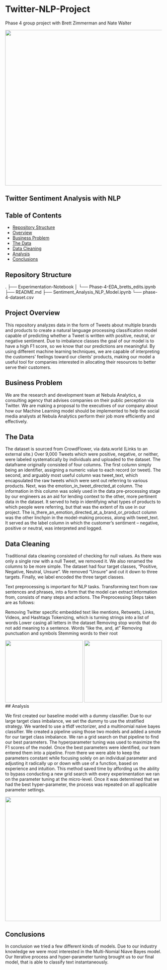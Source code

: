 # Twitter-NLP-Project
Phase 4 group project with Brett Zimmerman and Nate Walter

<img src=https://compote.slate.com/images/67c481b4-97ae-429f-9b08-c6918b5f6875.jpeg height="500" width="1000">





## Twitter Sentiment Analysis with NLP

## Table of Contents
* [Repository Structure](#Repository-Structure)
* [Overview](#Project-Overview)
* [Business Problem](#Business-Problem)
* [The Data](#The-Data)
* [Data Cleaning](#Data-Cleaning)
* [Analysis](#Analyis)
* [Conclusions](#Conclusion)



## Repository Structure
.
├── Experimentation-Notebook
│   └── Phase-4-EDA_bretts_edits.ipynb
├── README.md
├── Sentiment_Analysis_NLP_Model.ipynb
└── phase-4-dataset.csv

## Project Overview

This repository analyzes data in the form of Tweets about multiple brands and products to create a natural language processing classification model capable of predicting whether a Tweet is written with positive, neutral, or negative sentiment. Due to imbalance classes the goal of our model is to have a high F1 score, so we know that our predictions are meaningful. By using different machine learning techniques, we are capable of interpreting the customers’ feelings toward our clients’ products, making our model a useful tool for companies interested in allocating their resources to better serve their customers.


## Business Problem

We are the research and development team at Nebula Analytics, a consulting agency that advises companies on their public perception via Twitter. We are making a proposal to the executives of our company about how our Machine Learning model should be implemented to help the social media analysts at Nebula Analytics perform their job more efficiently and effectively.


## The Data

The dataset is sourced from CrowdFlower, via data.world (Links to an external site.) 
Over 9,000 Tweets which were positive, negative, or neither, were labeled systematically by individuals and uploaded to the dataset. The dataframe originally consisted of four columns. The first column simply being an identifier, assigning a numeric value to each record (or tweet). The second, and arguably most useful column was tweet_text, which encapsulated the raw tweets which were sent out referring to various products.  Next, was the emotion_in_tweet_directed_at column. The information in this column was solely used in the data pre-processing stage by our engineers as an aid for lending context to the other, more pertinent data in the dataset. It served to help in identifying what types of products to which people were referring, but that was the extent of its use in our project. 
The is_there_an_emotion_directed_at_a_brand_or_product column was the other linchpin in the model-making process, along with tweet_text. It served as the label column in which the customer’s sentiment – negative, positive or neutral, was interpreted and logged. 





## Data Cleaning

Traditional data cleaning consisted of checking for null values. As there was only a single row with a null Tweet, we removed it. We also renamed the columns to be more simple. The dataset had four target classes, “Positive, Negative, Neutral, Unsure”. We removed “Unsure” and cut it down to three targets. Finally, we label encoded the three target classes.

Text preprocessing is important for NLP tasks. Transforming text from raw sentences and phrases, into a form that the model can extract information from, consists of many steps and actions. 
The Preprocessing Steps taken are as follows:

Removing Twitter specific embedded text like mentions, Retweets, Links, Videos, and Hashtags
Tokenizing, which is turning strings into a list of words
Lower casing all letters in the dataset
Removing stop words that  do not add meaning to a sentence. Words “like the, and, at”
Removing punctuation and symbols
Stemming words to their root

<img src="https://user-images.githubusercontent.com/66656063/131164051-9ef33b25-2168-4f0b-ada7-57bc6563b712.png" height="200" width="250">
<img src="https://user-images.githubusercontent.com/66656063/131164434-62824df6-daf0-4cca-a279-a17eb646e89c.png" height="200" width="250">
## Analysis

We first created our baseline model with a dummy classifier. Due to our large target class imbalance, we set the dummy to use the stratified strategy. We wanted to use a tfidf vectorizer, and a multinomial naive bayes classifier. We created a pipeline using those two models and added a smote for our target class imbalance. We ran a grid search on that pipeline to find our best parameters. The hyperparameter tuning was used to maximize the F1 scores of the model. Once the best parameters were identified, our team entered them into a pipeline. From there we were able to keep the parameters constant while focusing solely on an individual parameter and adjusting it radically up or down with use of a function, based on experience and intuition. This method saved time by affording us the ability to bypass conducting a new grid search with every experimentation we ran on the parameter tuning at the micro-level. Once it was determined that we had the best hyper-parameter, the process was repeated on all applicable parameter settings.

<img src="https://user-images.githubusercontent.com/66656063/131163650-a67696c8-2e6e-4eeb-a4e0-5fc6116ed360.png" height="400" width="500">



## Conclusions

In conclusion we tried a few different kinds of models. Due to our industry knowledge we were most interested in the Multi-Nomial Niave Bayes model. Our Iterative 
process and hyper-parameter tuning brought us to our final model, that is able to classify text instantaneously. 

